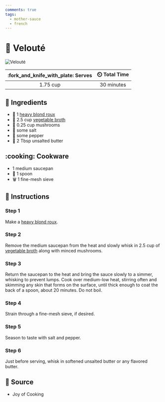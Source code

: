 ```yaml
---
comments: true
tags:
  - mother-sauce
  - french
---
```

# :carrot: Velouté

![Velouté](../../assets/images/velouté.jpg)

| :fork_and_knife_with_plate: Serves | :timer_clock: Total Time |
|:----------------------------------:|:-----------------------: |
| 1.75 cup | 30 minutes |

## :salt: Ingredients

- :stew: 1 [heavy blond roux][1]
- :carrot: 2.5 cup [vegetable broth][2]
- :mushroom: 0.25 cup mushrooms
- :salt: some salt
- :salt: some pepper
- :butter: 2 Tbsp unsalted butter

## :cooking: Cookware

- 1 medium saucepan
- :spoon: 1 spoon
- :wastebasket: 1 fine-mesh sieve

## :pencil: Instructions

### Step 1

Make a [heavy blond roux][1].

### Step 2

Remove the medium saucepan from the heat and slowly whisk in 2.5 cup of [vegetable broth][2] along with minced
mushrooms.

### Step 3

Return the saucepan to the heat and bring the sauce slowly to a simmer, whisking to prevent lumps. Cook over medium-low
heat, stirring often and skimming any skin that forms on the surface, until thick enough to coat the back of a spoon,
about 20 minutes. Do not boil.

### Step 4

Strain through a fine-mesh sieve, if desired.

### Step 5

Season to taste with salt and pepper.

### Step 6

Just before serving, whisk in softened unsalted butter or any flavored butter.

## :link: Source

- Joy of Cooking

[1]: <../../ingredients/roux.md>
[2]: <../../ingredients/vegetable-broth.md>
